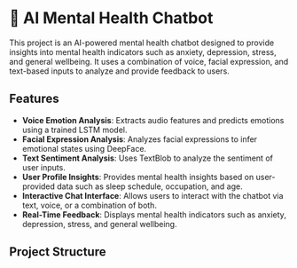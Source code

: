 # 🧠 AI Mental Health Chatbot

This project is an AI-powered mental health chatbot designed to provide insights into mental health indicators such as anxiety, depression, stress, and general wellbeing. It uses a combination of voice, facial expression, and text-based inputs to analyze and provide feedback to users.

## Features

- **Voice Emotion Analysis**: Extracts audio features and predicts emotions using a trained LSTM model.
- **Facial Expression Analysis**: Analyzes facial expressions to infer emotional states using DeepFace.
- **Text Sentiment Analysis**: Uses TextBlob to analyze the sentiment of user inputs.
- **User Profile Insights**: Provides mental health insights based on user-provided data such as sleep schedule, occupation, and age.
- **Interactive Chat Interface**: Allows users to interact with the chatbot via text, voice, or a combination of both.
- **Real-Time Feedback**: Displays mental health indicators such as anxiety, depression, stress, and general wellbeing.

## Project Structure
